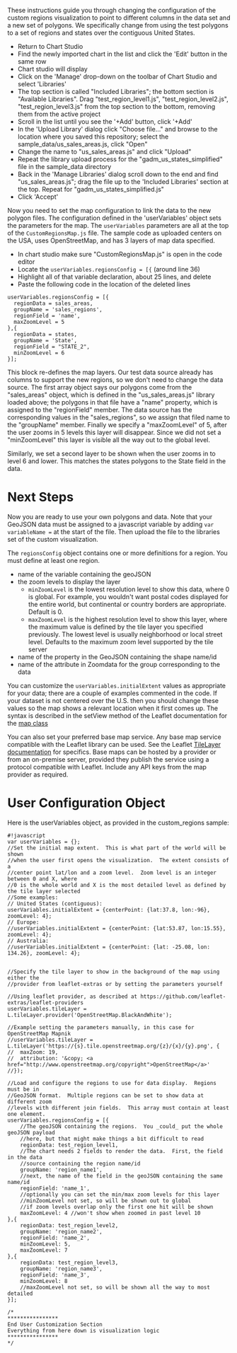 These instructions guide you through changing the configuration of the custom regions visualization to point to different columns in the data set and a new set of polygons.  We specifically change from using the test polygons to a set of regions and states over the contiguous United States.  

* Return to Chart Studio
* Find the newly imported chart in the list and click the 'Edit' button in the same row
* Chart studio will display
* Click on the 'Manage' drop-down on the toolbar of Chart Studio and select 'Libraries'
* The top section is called "Included Libraries"; the bottom section is "Available Libraries".  Drag "test_region_level1.js", "test_region_level2.js", "test_region_level3.js" from the top section to the bottom, removing them from the active project
* Scroll in the list until you see the '+Add' button, click '+Add'
* In the 'Upload Library' dialog click "Choose file..." and browse to the location where you saved this repository; select the sample_data/us_sales_areas.js, click "Open"
* Change the name to "us_sales_areas.js" and click "Upload"
* Repeat the library upload process for the "gadm_us_states_simplified" file in the sample_data directory
* Back in the 'Manage Libraries' dialog scroll down to the end and find "us_sales_areas.js"; drag the file up to the 'Included Libraries' section at the top.  Repeat for "gadm_us_states_simplified.js"
* Click 'Accept'

Now you need to set the map configuration to link the data to the new polygon files.  The configuration defined in the 'userVariables' object sets the parameters for the map.  The `userVariables` parameters are all at the top of the `CustomRegionsMap.js` file.  The sample code as uploaded centers on the USA, uses OpenStreetMap, and has 3 layers of map data specified.

* In chart studio make sure "CustomRegionsMap.js" is open in the code editor
* Locate the `userVariables.regionsConfig = [{` (around line 36)
* Highlight all of that variable declaration, about 25 lines, and delete
* Paste the following code in the location of the deleted lines
```
userVariables.regionsConfig = [{
  regionData = sales_areas,
  groupName = 'sales_regions',
  regionField = 'name',
  maxZoomLevel = 5
},{
  regionData = states,
  groupName = 'State',
  regionField = "STATE_2",
  minZoomLevel = 6
}];
```
This block re-defines the map layers.  Our test data source already has columns to support the new regions, so we don't need to change the data source.  The first array object says our polygons come from the "sales_areas" object, which is defined in the "us_sales_areas.js" library loaded above; the polygons in that file have a "name" property, which is assigned to the "regionField" member.  The data source has the corresponding values in the "sales_regions", so we assign that filed name to the "groupName" member.  Finally we specify a "maxZoomLevel" of 5, after the user zooms in 5 levels this layer will disappear.  Since we did not set a "minZoomLevel" this layer is visible all the way out to the global level.

Similarly, we set a second layer to be shown when the user zooms in to level 6 and lower.  This matches the states polygons to the State field in the data.

# Next Steps

Now you are ready to use your own polygons and data.  Note that your GeoJSON data must be assigned to a javascript variable by adding `var variableName =` at the start of the file. Then upload the file to the libraries set of the custom visualization.

The `regionsConfig` object contains one or more definitions for a region.  You must define at least one region.
* name of the variable containing the geoJSON
* the zoom levels to display the layer
  * `minZoomLevel` is the lowest resolution level to show this data, where 0 is global.  For example, you wouldn't want postal codes displayed for the entire world, but continental or country borders are appropriate.  Default is 0.
  * `maxZoomLevel` is the highest resolution level to show this layer, where the maximum value is defined by the tile layer you specified previously.  The lowest level is usually neighborhood or local street level.  Defaults to the maximum zoom level supported by the tile server
* name of the  property in the GeoJSON containing the shape name/id
* name of the attribute in Zoomdata for the group corresponding to the data

You can customize the `userVariables.initialExtent` values as appropriate for your data; there are a couple of examples commented in the code.  If your dataset is not centered over the U.S. then you should change these values so the map shows a relevant location when it first comes up.  The syntax is described in the setView method of the Leaflet documentation for the [map class](http://leafletjs.com/reference.html#map-class)

You can also set your preferred base map service. Any base map service compatible with the Leaflet library can be used.  See the Leaflet [TileLayer documentation](http://leafletjs.com/reference.html#tilelayer) for specifics.  Base maps can be hosted by a provider or from an on-premise server, provided they publish the service using a protocol compatible with Leaflet.  Include any API keys from the map provider as required.

# User Configuration Object
Here is the userVariables object, as provided in the custom_regions sample:

```
#!javascript
var userVariables = {};
//Set the initial map extent.  This is what part of the world will be shown
//when the user first opens the visualization.  The extent consists of a
//center point lat/lon and a zoom level.  Zoom level is an integer between 0 and X, where
//0 is the whole world and X is the most detailed level as defined by the tile layer selected
//Some examples:
// United States (contiguous):
userVariables.initialExtent = {centerPoint: {lat:37.8, lon:-96}, zoomLevel: 4};
// Europe:
//userVariables.initialExtent = {centerPoint: {lat:53.87, lon:15.55}, zoomLevel: 4};
// Australia:
//userVariables.initialExtent = {centerPoint: {lat: -25.08, lon: 134.26}, zoomLevel: 4};


//Specify the tile layer to show in the background of the map using either the
//provider from leaflet-extras or by setting the parameters yourself

//Using leaflet provider, as described at https://github.com/leaflet-extras/leaflet-providers
userVariables.tileLayer = L.tileLayer.provider('OpenStreetMap.BlackAndWhite');

//Example setting the parameters manually, in this case for OpenStreetMap Mapnik
//userVariables.tileLayer = L.tileLayer('https://{s}.tile.openstreetmap.org/{z}/{x}/{y}.png', {
//	maxZoom: 19,
//	attribution: '&copy; <a href="http://www.openstreetmap.org/copyright">OpenStreetMap</a>'
//});

//Load and configure the regions to use for data display.  Regions must be in
//GeoJSON format.  Multiple regions can be set to show data at different zoom
//levels with different join fields.  This array must contain at least one element.
userVariables.regionsConfig = [{
    //The geoJSON containing the regions.  You _could_ put the whole geoJSON payload
    //here, but that might make things a bit difficult to read
    regionData: test_region_level1,
    //The chart needs 2 fields to render the data.  First, the field in the data
    //source containing the region name/id
    groupName: 'region_name1',
    //next, the name of the field in the geoJSON containing the same name/id
    regionField: 'name_1',
    //optionally you can set the min/max zoom levels for this layer
    //minZoomLevel not set, so will be shown out to global
    //if zoom levels overlap only the first one hit will be shown
    maxZoomLevel: 4 //won't show when zoomed in past level 10
},{
    regionData: test_region_level2,
    groupName: 'region_name2',
    regionField: 'name_2',
    minZoomLevel: 5,
    maxZoomLevel: 7
},{
    regionData: test_region_level3,
    groupName: 'region_name3',
    regionField: 'name_3',
    minZoomLevel: 8
    //maxZoomLevel not set, so will be shown all the way to most detailed
}];

/*
****************
End User Customization Section
Everything from here down is visualization logic
****************
*/

```
